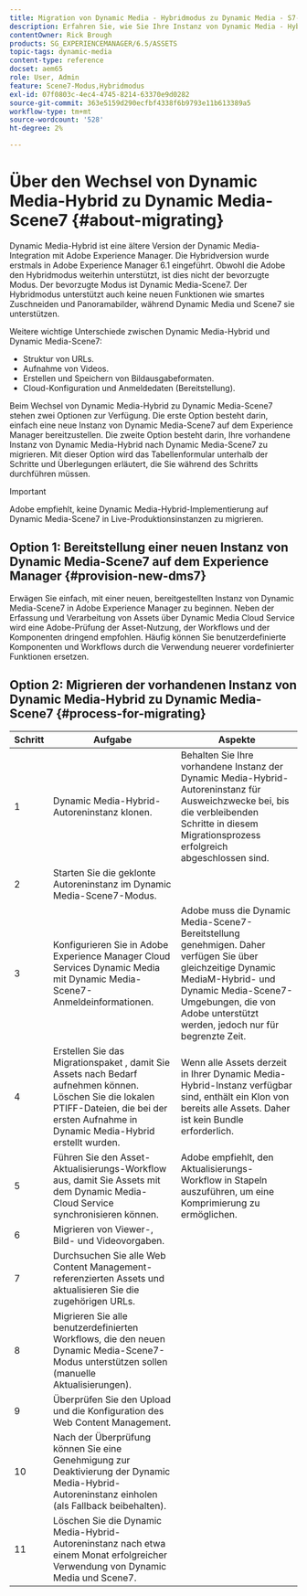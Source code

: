 ```yaml
---
title: Migration von Dynamic Media - Hybridmodus zu Dynamic Media - S7-Modus
description: Erfahren Sie, wie Sie Ihre Instanz von Dynamic Media - Hybridmodus in Dynamic Media - S7-Modus migrieren.
contentOwner: Rick Brough
products: SG_EXPERIENCEMANAGER/6.5/ASSETS
topic-tags: dynamic-media
content-type: reference
docset: aem65
role: User, Admin
feature: Scene7-Modus,Hybridmodus
exl-id: 07f0803c-4ec4-4745-8214-63370e9d0282
source-git-commit: 363e5159d290ecfbf4338f6b9793e11b613389a5
workflow-type: tm+mt
source-wordcount: '528'
ht-degree: 2%

---
```


# Über den Wechsel von Dynamic Media-Hybrid zu Dynamic Media-Scene7 {#about-migrating}

Dynamic Media-Hybrid ist eine ältere Version der Dynamic Media-Integration mit Adobe Experience Manager. Die Hybridversion wurde erstmals in Adobe Experience Manager 6.1 eingeführt. Obwohl die Adobe den Hybridmodus weiterhin unterstützt, ist dies nicht der bevorzugte Modus. Der bevorzugte Modus ist Dynamic Media-Scene7. Der Hybridmodus unterstützt auch keine neuen Funktionen wie smartes Zuschneiden und Panoramabilder, während Dynamic Media und Scene7 sie unterstützen.

Weitere wichtige Unterschiede zwischen Dynamic Media-Hybrid und Dynamic Media-Scene7:

* Struktur von URLs.
* Aufnahme von Videos.
* Erstellen und Speichern von Bildausgabeformaten.
* Cloud-Konfiguration und Anmeldedaten (Bereitstellung).

Beim Wechsel von Dynamic Media-Hybrid zu Dynamic Media-Scene7 stehen zwei Optionen zur Verfügung. Die erste Option besteht darin, einfach eine neue Instanz von Dynamic Media-Scene7 auf dem Experience Manager bereitzustellen. Die zweite Option besteht darin, Ihre vorhandene Instanz von Dynamic Media-Hybrid nach Dynamic Media-Scene7 zu migrieren. Mit dieser Option wird das Tabellenformular unterhalb der Schritte und Überlegungen erläutert, die Sie während des Schritts durchführen müssen.

>[!IMPORTANT]
>
>Adobe empfiehlt, keine Dynamic Media-Hybrid-Implementierung auf Dynamic Media-Scene7 in Live-Produktionsinstanzen zu migrieren.

## Option 1: Bereitstellung einer neuen Instanz von Dynamic Media-Scene7 auf dem Experience Manager {#provision-new-dms7}

Erwägen Sie einfach, mit einer neuen, bereitgestellten Instanz von Dynamic Media-Scene7 in Adobe Experience Manager zu beginnen. Neben der Erfassung und Verarbeitung von Assets über Dynamic Media Cloud Service wird eine Adobe-Prüfung der Asset-Nutzung, der Workflows und der Komponenten dringend empfohlen. Häufig können Sie benutzerdefinierte Komponenten und Workflows durch die Verwendung neuerer vordefinierter Funktionen ersetzen.

## Option 2: Migrieren der vorhandenen Instanz von Dynamic Media-Hybrid zu Dynamic Media-Scene7 {#process-for-migrating}

| Schritt | Aufgabe | Aspekte |
|---|---|---|
| 1 | Dynamic Media-Hybrid-Autoreninstanz klonen. | Behalten Sie Ihre vorhandene Instanz der Dynamic Media-Hybrid-Autoreninstanz für Ausweichzwecke bei, bis die verbleibenden Schritte in diesem Migrationsprozess erfolgreich abgeschlossen sind. |
| 2 | Starten Sie die geklonte Autoreninstanz im Dynamic Media-Scene7-Modus. |  |
| 3 | Konfigurieren Sie in Adobe Experience Manager Cloud Services Dynamic Media mit Dynamic Media-Scene7-Anmeldeinformationen. | Adobe muss die Dynamic Media-Scene7-Bereitstellung genehmigen. Daher verfügen Sie über gleichzeitige Dynamic MediaM-Hybrid- und Dynamic Media-Scene7-Umgebungen, die von Adobe unterstützt werden, jedoch nur für begrenzte Zeit. |
| 4 | Erstellen Sie das Migrationspaket , damit Sie Assets nach Bedarf aufnehmen können.<br>Löschen Sie die lokalen PTIFF-Dateien, die bei der ersten Aufnahme in Dynamic Media-Hybrid erstellt wurden. | Wenn alle Assets derzeit in Ihrer Dynamic Media-Hybrid-Instanz verfügbar sind, enthält ein Klon von bereits alle Assets. Daher ist kein Bundle erforderlich. |
| 5 | Führen Sie den Asset-Aktualisierungs-Workflow aus, damit Sie Assets mit dem Dynamic Media-Cloud Service synchronisieren können. | Adobe empfiehlt, den Aktualisierungs-Workflow in Stapeln auszuführen, um eine Komprimierung zu ermöglichen. |
| 6 | Migrieren von Viewer-, Bild- und Videovorgaben. |  |
| 7 | Durchsuchen Sie alle Web Content Management-referenzierten Assets und aktualisieren Sie die zugehörigen URLs. |  |
| 8 | Migrieren Sie alle benutzerdefinierten Workflows, die den neuen Dynamic Media-Scene7-Modus unterstützen sollen (manuelle Aktualisierungen). |  |
| 9 | Überprüfen Sie den Upload und die Konfiguration des Web Content Management. |  |
| 10 | Nach der Überprüfung können Sie eine Genehmigung zur Deaktivierung der Dynamic Media-Hybrid-Autoreninstanz einholen (als Fallback beibehalten). |  |
| 11 | Löschen Sie die Dynamic Media-Hybrid-Autoreninstanz nach etwa einem Monat erfolgreicher Verwendung von Dynamic Media und Scene7. |  |
